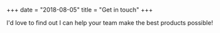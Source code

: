 +++
date = "2018-08-05"
title = "Get in touch"
+++

I'd love to find out I can help your team make the best products possible!
